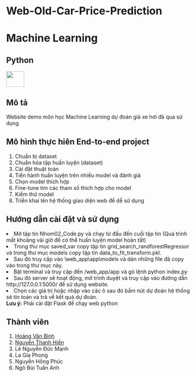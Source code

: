 # Web-Old-Car-Price-Prediction
<div>
<h1>Machine Learning </h1>
  <h2> Python</h2>
<img src='https://i0.wp.com/tinkercademy.com/wp-content/uploads/2018/04/python-icon.png?ssl=1' width="48" height="42"/>
</div>
<h2>Mô tả</h2>
Website demo môn học Machine Learning dự đoán giá xe hơi đã qua sử dụng <br>
<h2>Mô hình thực hiên End-to-end project</h2>
<ol>
<li> Chuẩn bị dataset </li>
<li> Chuẩn hóa tập huấn luyện (dataset)</li>
<li> Cài đặt thuật toán </li> 
<li> Tiến hành huấn luyện trên nhiều model và đánh giá</li>
  <li> Chọn model thích hợp</li>
<li> Fine-tune tìm các tham số thích hợp cho model</li>
<li> Kiểm thử model</li>
<li> Triển khai lên hệ thống giao diện web để dễ sử dụng </li>
</ol>
<h2>Hướng dẫn cài đặt và sử dụng</h2>
</ol>
<li> Mở tập tin Nhom02_Code.py và chạy từ đầu đến cuối tập tin (Quá trình mất khoảng vài giờ để có thể huấn luyện model hoàn tất)</li>
<li> Trong thư mục saved_var copy tập tin grid_search_randforestRegressor và trong thư mục models copy tập tin data_to_fit_transform.pkl.</li>
<li> Sau đó truy cập vào \web_app\app\models và dán những file đã copy vào trong thư mục này.</li>
<li> Bật terminal và truy cập đến /web_app/app và gõ lệnh python index.py</li>
<li> Sau đó server sẽ hoạt động, mở trình duyệt và truy cập vào đường dẫn http://127.0.0.1:5000/ để sử dụng website.</li>
<li> Chọn các giá trị hoặc nhập vào các ô sau đó bấm nút dự đoán hệ thống sẽ tín toán và trả về kết quả dự đoán.</li>
<b>Lưu ý:</b> Phải cài đặt Flask để chạy web python
</ol>
<h2> Thành viên </h2>
<ol>
  <li><a href='https://github.com/HoangVanBinh0712'>Hoàng Văn Bình</a> </li>
  <li><a href='https://github.com/lexus2801'>Nguyễn Thanh Hiền</a></li>
  <li><a>Lê Nguyễn Đức Mạnh</a></li>
  <li><a>La Gia Phong</a></li>
  <li><a>Nguyễn Hồng Phúc</a></li>
  <li><a>Ngô Bùi Tuấn Anh</a></li>
</ol>
